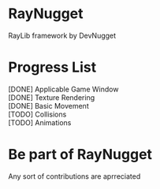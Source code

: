 # RayNugget
RayLib framework by DevNugget

# Progress List
[DONE] Applicable Game Window  
[DONE] Texture Rendering  
[DONE] Basic Movement  
[TODO] Collisions  
[TODO] Animations  

# Be part of RayNugget
Any sort of contributions are aprreciated
